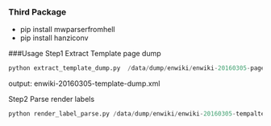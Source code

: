### Third Package
* pip install mwparserfromhell
* pip install hanziconv

###Usage
Step1 Extract Template page dump 
```python
python extract_template_dump.py  /data/dump/enwiki/enwiki-20160305-pages-xxx.xml
```
output: enwiki-20160305-template-dump.xml

Step2 Parse render labels
```python
python render_label_parse.py /data/dump/enwiki/enwiki-20160305-tempalte-dump.xml

```
